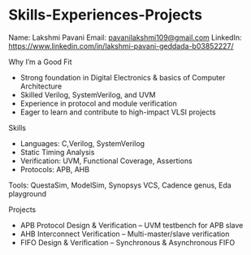 # Skills-Experiences-Projects


Name: Lakshmi Pavani
Email: pavanilakshmi109@gmail.com 
LinkedIn: https://www.linkedin.com/in/lakshmi-pavani-geddada-b03852227/

Why I’m a Good Fit
 - Strong foundation in Digital Electronics & basics of Computer Architecture
 - Skilled Verilog, SystemVerilog, and UVM
 - Experience in protocol and module verification
 - Eager to learn and contribute to high-impact VLSI projects
   
Skills
 - Languages: C,Verilog, SystemVerilog
 - Static Timing Analysis
 - Verification: UVM, Functional Coverage, Assertions
 - Protocols: APB, AHB
   
Tools: QuestaSim, ModelSim, Synopsys VCS, Cadence genus, Eda playground

Projects
 - APB Protocol Design & Verification – UVM testbench for APB slave
 - AHB Interconnect Verification – Multi-master/slave verification
 - FIFO Design & Verification – Synchronous & Asynchronous FIFO
